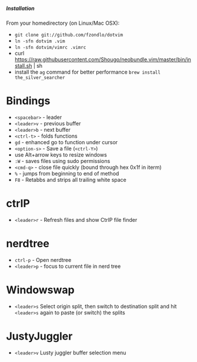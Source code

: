 ##### Installation

From your homedirectory (on Linux/Mac OSX):
* `git clone git://github.com/fzondlo/dotvim`
* `ln -sfn dotvim .vim`
* `ln -sfn dotvim/vimrc .vimrc`
* curl https://raw.githubusercontent.com/Shougo/neobundle.vim/master/bin/install.sh | sh
* install the `ag` command for better performance `brew install the_silver_searcher`

# Bindings
* `<spacebar>` - leader
* `<leader>v` - previous buffer
* `<leader>b` - next buffer
* `<ctrl-t>` - folds functions
* `gd` - enhanced go to function under cursor
* `<option-s>` - Save a file (`<ctrl-Y>`)
* use Alt+arrow keys to resize windows
* `:W` - saves files using sudo permissions
* `<cmd-q>` - close file quickly (bound through hex 0x1f in iterm)
* `%` - jumps from beginning to end of method
* `F8` - Retabbs and strips all trailing white space

# ctrlP
* `<leader>r` - Refresh files and show CtrlP file finder

# nerdtree
* `ctrl-p` - Open nerdtree
* `<leader>p` - focus to current file in nerd tree

# Windowswap
* `<leader>s` Select origin split, then switch to destination split and hit `<leader>s` again to paste (or switch) the splits

# JustyJuggler
* `<leader>v` Lusty juggler buffer selection menu
